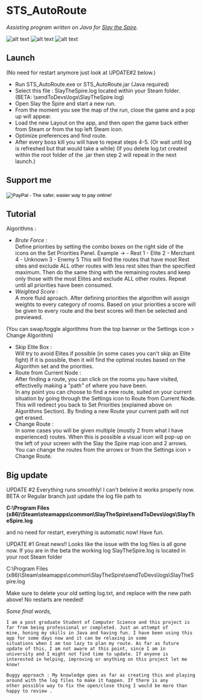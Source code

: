 # STS_AutoRoute
*Assisting program written on Java for [Slay the Spire](http://store.steampowered.com/app/646570/Slay_the_Spire/).*

![alt text](https://raw.githubusercontent.com/karakasis/STS_AutoRoute/master-project/new_images/tutorial/STS%20Screenshots/2.png)
![alt text](https://raw.githubusercontent.com/karakasis/STS_AutoRoute/master-project/new_images/tutorial/STS%20Screenshots/1.png)
![alt text](https://raw.githubusercontent.com/karakasis/STS_AutoRoute/master-project/new_images/tutorial/STS%20Screenshots/3.png)



## Launch

  (No need for restart anymore just look at UPDATE#2 below.)
  
- Run STS_AutoRoute.exe or STS_AutoRoute.jar (Java required)
- Select this file : SlayTheSpire.log located within your Steam folder. (BETA: \sendToDevs\logs\SlayTheSpire.log)
- Open Slay the Spire and start a new run.
- From the moment you see the map of the run, close the game and a pop up will appear. 
- Load the new Layout on the app, and then open the game back either from Steam or from the top left Steam icon.
- Optimize preferences and find route.
- After every boss kill you will have to repeat steps 4-5. (Or wait until log is refreshed but that would take a while)
(If you delete log.txt created within the root folder of the .jar then step 2 will repeat in the next launch.)

## Support me

<form action="paypal.me/karakasisx" method="post" target="_top">
<input type="hidden" name="cmd" value="_s-xclick">
<input type="hidden" name="hosted_button_id" value="RGQ8NSYPA59FL">
<input type="image" src="https://www.paypalobjects.com/en_US/i/btn/btn_donateCC_LG.gif" border="0" name="submit" alt="PayPal - The safer, easier way to pay online!">
<img alt="" border="0" src="https://www.paypalobjects.com/pt_BR/i/scr/pixel.gif" width="1" height="1">
</form>

## Tutorial
  
  Algorithms : 
  - *Brute Force* :  
     Define priorities by setting the combo boxes on the right side of the icons on the Set Priorities Panel.
     Example -> - Rest 1
                - Elite 2
                - Merchant 4
                - Unknown 3
                - Enemy 5
     This will find the routes that have most Rest sites and exclude ALL other routes with less rest sites than the specified maximum.
     Then do the same thing with the remaining routes and keep only those with the most Elites and exclude ALL other routes.
     Repeat until all priorities have been consumed.
  - *Weighted Score* :  
     A more fluid aproach. After defining priorities the algorithm will assign weights to every category of rooms.
     Based on your priorities a score will be given to every route and the best scores will then be selected and previewed.
     
 (You can swap/toggle algorithms from the top banner or the Settings icon > Change Algorithm)
  
  - Skip Elite Box :  
  Will try to avoid Elites if possible (in some cases you can't skip an Elite fight)
  If it is possible, then it will find the optimal routes based on the Algorithm set and the priorities.  
  - Route from Current Node :  
  After finding a route, you can click on the rooms you have visited, effectivelly making a "path" of where you have been.  
  In any point you can choose to find a new route, suited on your current situation by going through the Settings icon to Route
  from Current Node. This will redirect you back to Set Priorities (explained above on Algorithms Section). By finding a new Route 
  your current path will not get erased.  
  - Change Route :  
  In some cases you will be given multiple (mostly 2 from what I have experienced) routes. When this is possible a visual icon will 
  pop-up on the left of your screen with the Slay the Spire map icon and 2 arrows. You can change the routes from the arrows or from the
  Settings icon > Change Route.  
  
  ## Big update

  UPDATE #2
  Everything runs smoothly! I can't beleive it works properly now. BETA or Regular branch just update the log file path to 
  
  
  **C:\Program Files (x86)\Steam\steamapps\common\SlayTheSpire\sendToDevs\logs\SlayTheSpire.log**
  
  and no need for restart, everything is automatic now! Have fun.
  
  UPDATE #1
  Great news!!
  Looks like the issue with the log files is all gone now. If you are in the beta the working log SlayTheSpire.log
  is located in your root Steam folder 
  
  C:\Program Files (x86)\Steam\steamapps\common\SlayTheSpire\sendToDevs\logs\SlayTheSpire.log
  
  Make sure to delete your old setting log.txt, and replace with the new path above!
  No restarts are needed! 
  
  *Some final words,*
  
    I am a post graduate Student of Computer Science and this project is far from being professional or completed. Just an attempt of
    mine, honing my skills in Java and having fun. I have been using this app for some days now and it can be relaxing in some
    situations when I am too lazy to plan my route. As far as future update of this, I am not aware at this point, since I am in 
    university and I might not find time to update. If anyone is interested in helping, improving or anything on this project let me
    know!
    
    Buggy approach : My knowledge goes as far as creating this and playing around with the log files to make it happen. If there is any
    other possible way to fix the open/close thing I would be more than happy to review .
   
